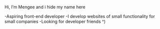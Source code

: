 Hi, I’m Mengee and i hide my name here

-Aspiring front-end developer 
-I develop websites of small functionality for small companies
-Looking for developer friends ^)

